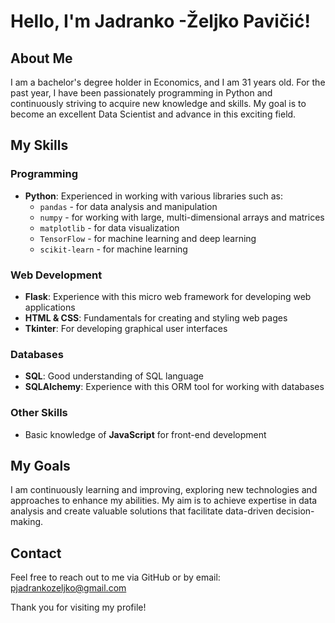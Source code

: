 
# Hello, I'm Jadranko -Željko Pavičić!

## About Me

I am a bachelor's degree holder in Economics, and I am 31 years old. For the past year, I have been passionately programming in Python and continuously striving to acquire new knowledge and skills. My goal is to become an excellent Data Scientist and advance in this exciting field.

## My Skills

### Programming

- **Python**: Experienced in working with various libraries such as:
  - `pandas` - for data analysis and manipulation
  - `numpy` - for working with large, multi-dimensional arrays and matrices
  - `matplotlib` - for data visualization
  - `TensorFlow` - for machine learning and deep learning
  - `scikit-learn` - for machine learning

### Web Development

- **Flask**: Experience with this micro web framework for developing web applications
- **HTML & CSS**: Fundamentals for creating and styling web pages
- **Tkinter**: For developing graphical user interfaces

### Databases

- **SQL**: Good understanding of SQL language
- **SQLAlchemy**: Experience with this ORM tool for working with databases

### Other Skills

- Basic knowledge of **JavaScript** for front-end development

## My Goals

I am continuously learning and improving, exploring new technologies and approaches to enhance my abilities. My aim is to achieve expertise in data analysis and create valuable solutions that facilitate data-driven decision-making.

## Contact

Feel free to reach out to me via GitHub or by email: pjadrankozeljko@gmail.com

Thank you for visiting my profile!
<!---
PavicicJadranko/PavicicJadranko is a ✨ special ✨ repository because its `README.md` (this file) appears on your GitHub profile.
You can click the Preview link to take a look at your changes.
--->
